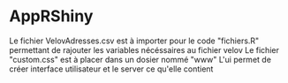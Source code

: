 # AppRShiny
Le fichier VelovAdresses.csv est à importer pour le code "fichiers.R" permettant de rajouter les variables nécéssaires au fichier velov Le fichier "custom.css" est à placer dans un dosier nommé "www" L'ui permet de créer interface utilisateur et le server ce qu'elle contient
